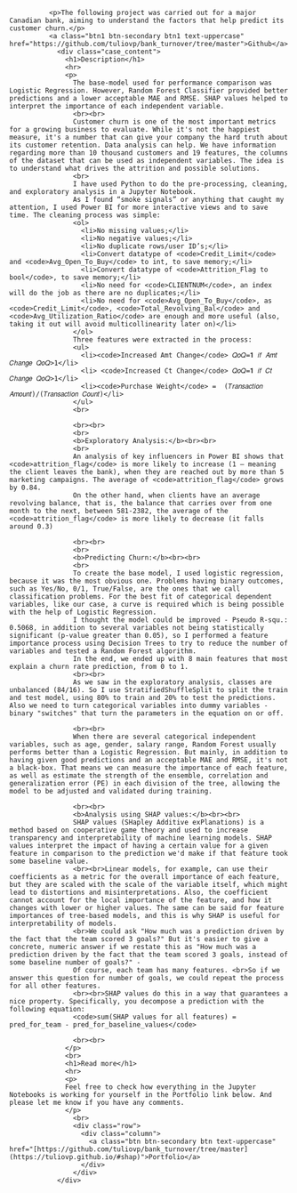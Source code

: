     
              <p>The following project was carried out for a major Canadian bank, aiming to understand the factors that help predict its customer churn.</p>
              <a class="btn1 btn-secondary btn1 text-uppercase" href="https://github.com/tuliovp/bank_turnover/tree/master">Github</a>
                <div class="case_content">
                  <h1>Description</h1>
                  <hr>
                  <p>
                    The base-model used for performance comparison was Logistic Regression. However, Random Forest Classifier provided better predictions and a lower acceptable MAE and RMSE. SHAP values helped to interpret the importance of each independent variable.
                    <br><br>
                    Customer churn is one of the most important metrics for a growing business to evaluate. While it's not the happiest measure, it's a number that can give your company the hard truth about its customer retention. Data analysis can help. We have information regarding more than 10 thousand customers and 19 features, the columns of the dataset that can be used as independent variables. The idea is to understand what drives the attrition and possible solutions.
                    <br>
                    I have used Python to do the pre-processing, cleaning, and exploratory analysis in a Jupyter Notebook.
                    As I found “smoke signals” or anything that caught my attention, I used Power BI for more interactive views and to save time. The cleaning process was simple: 
                    <ol>
                      <li>No missing values;</li>
                      <li>No negative values;</li>
                      <li>No duplicate rows/user ID’s;</li>
                      <li>Convert datatype of <code>Credit_Limit</code> and <code>Avg_Open_To_Buy</code> to int, to save memory;</li>
                      <li>Convert datatype of <code>Attrition_Flag to bool</code>, to save memory;</li>
                      <li>No need for <code>CLIENTNUM</code>, an index will do the job as there are no duplicates;</li>
                      <li>No need for <code>Avg_Open_To_Buy</code>, as <code>Credit_Limit</code>, <code>Total_Revolving_Bal</code> and <code>Avg_Utilization_Ratio</code> are enough and more useful (also, taking it out will avoid multicollinearity later on)</li>
                    </ol>
                    Three features were extracted in the process:
                    <ul>
                      <li><code>Increased Amt Change</code> 𝑄𝑜𝑄=𝟏 𝑖𝑓 𝐴𝑚𝑡 𝐶ℎ𝑎𝑛𝑔𝑒 𝑄𝑜𝑄>1</li>
                      <li> <code>Increased Ct Change</code> 𝑄𝑜𝑄=𝟏 𝑖𝑓 𝐶𝑡 𝐶ℎ𝑎𝑛𝑔𝑒 𝑄𝑜𝑄>1</li>
                      <li><code>Purchase Weight</code> =  (𝑇𝑟𝑎𝑛𝑠𝑎𝑐𝑡𝑖𝑜𝑛 𝐴𝑚𝑜𝑢𝑛𝑡)/(𝑇𝑟𝑎𝑛𝑠𝑎𝑐𝑡𝑖𝑜𝑛 𝐶𝑜𝑢𝑛𝑡)</li>
                    </ul>
                    <br>

                    <br><br>
                    <br>
                    <b>Exploratory Analysis:</b><br><br>
                    <br>
                    An analysis of key influencers in Power BI shows that <code>attrition_flag</code> is more likely to increase (1 – meaning the client leaves the bank), when they are reached out by more than 5 marketing campaigns. The average of <code>attrition_flag</code> grows by 0.84.
                    On the other hand, when clients have an average revolving balance, that is, the balance that carries over from one month to the next, between 581-2382, the average of the <code>attrition_flag</code> is more likely to decrease (it falls around 0.3)

                    <br><br>
                    <br>
                    <b>Predicting Churn:</b><br><br>
                    <br>
                    To create the base model, I used logistic regression, because it was the most obvious one. Problems having binary outcomes, such as Yes/No, 0/1, True/False, are the ones that we call classification problems. For the best fit of categorical dependent variables, like our case, a curve is required which is being possible with the help of Logistic Regression.
                    I thought the model could be improved - Pseudo R-squ.: 0.5068, in addition to several variables not being statistically significant (p-value greater than 0.05), so I performed a feature importance process using Decision Trees to try to reduce the number of variables and tested a Random Forest algorithm.
                    In the end, we ended up with 8 main features that most explain a churn rate prediction, from 0 to 1.
                    <br><br>
                    As we saw in the exploratory analysis, classes are unbalanced (84/16). So I use StratifiedShuffleSplit to split the train and test model, using 80% to train and 20% to test the predictions. Also we need to turn categorical variables into dummy variables - binary "switches" that turn the parameters in the equation on or off.

                    <br><br>
                    When there are several categorical independent variables, such as age, gender, salary range, Random Forest usually performs better than a Logistic Regression. But mainly, in addition to having given good predictions and an acceptable MAE and RMSE, it's not a black-box. That means we can measure the importance of each feature, as well as estimate the strength of the ensemble, correlation and generalization error (PE) in each division of the tree, allowing the model to be adjusted and validated during training.

                    <br><br>
                    <b>Analysis using SHAP values:</b><br><br>
                    SHAP values (SHapley Additive exPlanations) is a method based on cooperative game theory and used to increase transparency and interpretability of machine learning models. SHAP values interpret the impact of having a certain value for a given feature in comparison to the prediction we'd make if that feature took some baseline value. 
                    <br><br>Linear models, for example, can use their coefficients as a metric for the overall importance of each feature, but they are scaled with the scale of the variable itself, which might lead to distortions and misinterpretations. Also, the coefficient cannot account for the local importance of the feature, and how it changes with lower or higher values. The same can be said for feature importances of tree-based models, and this is why SHAP is useful for interpretability of models.
                    <br>We could ask "How much was a prediction driven by the fact that the team scored 3 goals?" But it's easier to give a concrete, numeric answer if we restate this as "How much was a prediction driven by the fact that the team scored 3 goals, instead of some baseline number of goals?" - 
                    Of course, each team has many features. <br>So if we answer this question for number of goals, we could repeat the process for all other features.
                    <br><br>SHAP values do this in a way that guarantees a nice property. Specifically, you decompose a prediction with the following equation:
                    <code>sum(SHAP values for all features) = pred_for_team - pred_for_baseline_values</code>

                    <br><br>
                  </p>
                  <br>
                  <h1>Read more</h1>
                  <hr>
                  <p>
                  Feel free to check how everything in the Jupyter Notebooks is working for yourself in the Portfolio link below. And please let me know if you have any comments.
                  </p>
                    <br>
                    <div class="row">
                      <div class="column">
                        <a class="btn btn-secondary btn text-uppercase" href="[https://github.com/tuliovp/bank_turnover/tree/master](https://tuliovp.github.io/#shap)">Portfolio</a>
                      </div>
                    </div>
                </div>
